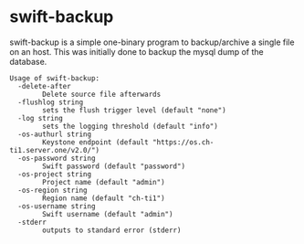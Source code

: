 # swift-backup

swift-backup is a simple one-binary program to backup/archive a single file on an host.
This was initially done to backup the mysql dump of the database.

```
Usage of swift-backup:
  -delete-after
    	Delete source file afterwards
  -flushlog string
    	sets the flush trigger level (default "none")
  -log string
    	sets the logging threshold (default "info")
  -os-authurl string
    	Keystone endpoint (default "https://os.ch-ti1.server.one/v2.0/")
  -os-password string
    	Swift password (default "password")
  -os-project string
    	Project name (default "admin")
  -os-region string
    	Region name (default "ch-ti1")
  -os-username string
    	Swift username (default "admin")
  -stderr
    	outputs to standard error (stderr)
```
